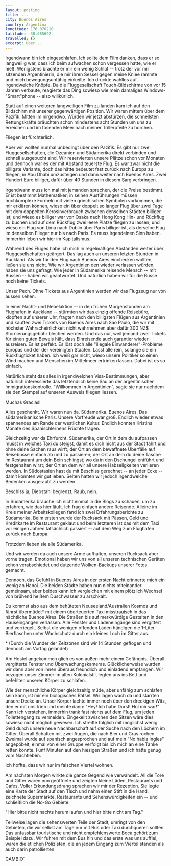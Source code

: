 ```yaml
---
layout: posting
title: ...
city: Buenos Aires
country: Argentina
longitude: 176.070210
latitude: -38.685692
travelled: {}
excerpt: Über ...
---
```


Irgendwann bin ich eingeschlafen. Ich sollte dem Film danken, dass er so langweilig war, dass ich beim aufwachen schon vergessen hatte, wie er hieß. Wenigstens brachte er mir ein wenig Schlaf -- trotz der vor mir sitzenden Argentinierin, die mir ihren Sessel gegen meine Kniee rammte und mich bewegungsunfähig einkeilte. Ich drückte wahllos auf irgendwelche Knöpfe. Da die Fluggesellschaft Touch-Bildschirme von vor 15 Jahren verbaute, reagierte das Ding sowieso wie mein damaliges Windows-"Smart"phone -- also willkürlich.

Statt auf einen weiteren langweiligen Film zu landen kam ich auf den Bildschirm mit unserer gegenwärtigen Position. Wir waren mittem über dem Pazifik. Mitten im nirgendwo. Würden wir jetzt abstürzen, die schnellsten Rettungskräfte bräuchten schon mindestens acht Stunden um uns zu erreichen und im tosenden Meer nach meiner Trillerpfeife zu horchen. 

Fliegen ist fürchterlich.

Aber wir wollten nunmal unbedingt über den Pazifik. Es gibt nur zwei Fluggesellschaften, die Ozeanien und Südamerika direkt verbinden und schnell ausgebucht sind. Wir reservierten unsere Plätze schon vor Monaten und dennoch war es der mit Abstand teuerste Flug. Es war zwar nicht die billigste Variante, doch das hätte bedeutet fast zurück nach Europa zu fliegen, in Abu Dhabi umzusteigen und dann weiter nach Buenos Aires. Zwei Hundert Euro billiger, dafür über 40 Stunden in diesem Sarg verbringen.

Irgendwann muss ich mal mit jemanden sprechen, der die Preise bestimmt. Er ist bestimmt Mathematiker; in seinen Ausführungen müssen hochkomplexe Formeln mit vielen griechischen Symbolen vorkommen, die mir erklären können, wieso ein über doppelt so langer Flug über zwei Tage mit dem doppelten Kerosinverbrauch zwischen denselben Städten billiger ist; und wieso es billiger war von Osaka nach Hong Kong Hin- und Rückflug zu buchen und auf dem Rückflug zwei leere Plätze fliegen zu lassen; und wieso ein Flug von Lima nach Dublin über Paris billiger ist, als derselbe Flug im denselben Flieger nur bis nach Paris. Es muss irgendeinen Sinn haben. Immerhin leben wir hier im Kapitalismus. 

Während des Fluges habe ich mich in regelmäßigen Abständen weiter über Fluggesellschaften geärgert. Das lag auch an unseren letzten Stunden in Auckland. Als wir für den Flug nach Buenos Aires einchecken wollten, ließen sie uns nicht. Wie wir Argentinien den wieder verlassen würden, haben sie uns gefragt. Wie jeder in Südamerika reisende Mensch -- mit Bussen -- haben wir geantwortet. Und natürlich haben wir für die Busse noch keine Tickets. 

Unser Pech. Ohne Tickets aus Argentinien werden wir das Flugzeug nur von aussen sehen.

In einer Nacht- und Nebelaktion -- in den frühen Morgenstunden am Flughafen in Auckland -- stürmten wir das einzig offende Reisebüro, klopften auf unserer Uhr, fragten nach den billigsten Flügen aus Argentinien und kauften zwei Tickets von Buenos Aires nach Sao Paulo, die wir mit höchster Wahrscheinlichkeit nicht wahrnehmen aber dafür 300 NZ$ Stornierungsgebühr blechen werden. Und das nur, weil jemand zwei Tickets für einen guten Beweis hält, dass Einreisende auch garantier wieder ausreisen. Es ist perfekt. Es löst doch alle "illegale Einwanderer"-Probleme Europas und der der vereinigten Staaten. Lasst alle rein, solange sie ein Rückflugticket haben. Ich weiß gar nicht, wieso unsere Politiker so einen Wind machen und Menschen im Mittelmeer ertrinken lassen. Dabei ist es so einfach.

Natürlich steht das alles in irgendwelchen Visa-Bestimmungen, aber natürlich interessierte das letztendlich keine Sau an der argentinischen Immigrationskontrolle. "Willkommen in Argentinien", sagte sie nur nachdem sie den Stempel auf unseren Ausweis fliegen liessen. 

Muchas Gracias!

Alles geschenkt. Wir waren nun da. Südamerika. Buenos Aires. Das südamerikanische Paris. Unsere Vorfreude war groß. Endlich wieder etwas spannendes am Rande der westlichen Kultur. Endlich konnten Kristins Monate des Spanischlernens Früchte tragen. 

Gleichzeitig war da Ehrfurcht. Südamerika, der Ort in dem du aufpassen musst in welches Taxi du steigst, damit es dich nicht aus der Stadt fährt und ohne deine Sachen raus wirft; der Ort an dem bewaffnete Überfälle auf Reisebusse einfach ab und zu passieren; der Ort an dem du deine Tasche im Restaurant um dein Bein schlingst; wo du in den Dschungel entführt und festgehalten wirst; der Ort an dem wir all unsere Habseligkeiten verlieren werden. In Südostasien hast du mit Beschiss gerechnet -- an jeder Ecke -- damit konnten wir gut leben. Selten hatten wir jedoch irgendwelche Bedenken ausgeraubt zu werden. 

Beschiss ja, Diebstahl begrenzt, Raub, nein.

In Südamerika brauche ich nicht einmal in die Blogs zu schauen, um zu erfahren, wie das hier läuft. Ich frag einfach andere Reisende. Alleine im Kreis meiner Arbeitskollegen fand ich zwei Erfahrungsberichte zu Südamerika. Beim ersten wurde der Rucksack mit Pässen, Geld und Kreditkarte im Restaurant geklaut und beim letzteren ist das mit dem Taxi vor einigen Jahren tatsächlich passiert -- auf dem Weg zum Flughafen zurück nach Europa. 

Trotzdem lieben sie alle Südamerika.

Und wir werden da auch unsere Arme aufhalten, unseren Rucksack aber vorne tragen. Emotional haben wir uns von all unseren technischen Geräten schon verabschiedet und dutzende Wolken-Backups unserer Fotos gemacht.

Dennoch, das Gefühl in Buenos Aires in der ersten Nacht erinnerte mich ein wenig an Hanoi. Die beiden Städte haben nun nichts miteinander gemeinsam, aber beides kann ich vergleichen mit einem plötzlich Wechsel von brühend heißem Duschwasser zu arschkalt. 

Du kommst also aus dem behüteten Neuseeland/Australien Kosmos und fährst übermüdet\* mit einem überteuerten Taxi misstrauisch in das nächtliche Buenos Aires. Die Straßen bis auf merkwürdige Gestalten in den Hauseingängen verlassen. Alle Fenster und Ladeneingänge sind vergittert und verriegelt. Selbst die wenigen offenden Läden händigen die 1-Liter Bierflaschen unter Wachschutz durch ein kleines Loch im Gitter aus. 

\* (Durch die Wunder der Zeitzonen sind wir 14 Stunden geflogen und dennoch am Vortag gelandet)

Am Hostel angekommen glich es von außen mehr einem Gefängnis. Überall vergitterte Fenster und Überwachungskameras. Glücklicherweise wurden wir dann aber von innen überaus freundlich und einladend empfangen. Wir bezogen unser Zimmer im alten Kolonialstil, legten uns ins Bett und befehlten unseren Körper zu schlafen. 

Wie der menschliche Körper gleichzeitig müde, aber unfähig zum schlafen sein kann, ist mir ein biologisches Rätsel. Wir lagen wach da und starrten unsere Decke an. Unser Körper lachte immer noch über den dreckigen Witz, den er mit uns trieb und meinte dann: "Hey! Ich habe Durst! Hol mir war!" Kann ich verstehen, immerhin trank fast nichts auf dem Flug, um jeden Toilettengang zu vermeiden. Eingekeilt zwischen den Sitzen wäre dies sowieso nicht möglich gewesen. Ich streifte folglich mit möglichst wenig Geld durch unsere neue Nachbarschaft auf der Suche nach den Löchern im Gitter. Überall Schatten mit zwei Augen, die nach Bier und Gras rochen. Zweimal wurde auf spanisch angesprochen und auf mein "No habla ingles" angepöbelt, einmal von einer Gruppe verfolgt bis ich mich an eine Tanke retten konnte. Fünf Minuten auf den hiesigen Straßen und ich hatte genug vom Nachtleben. 

Ich hoffte, dass wir nur im falschen Viertel wohnen.

Am nächsten Morgen wirkte die ganze Gegend wie verwandelt. All die Tore und Gitter waren nun geöffnete und zeigten kleine Läden, Restaurants und Cafes. Voller Erkundungsdrang sprachen wir mir der Rezeption. Sie legte eine Karte der Stadt auf den Tisch und nahm einen Stift in die Hand, zeichnete Supermärkte, Restaurants und Sehenswürdigkeiten ein -- und schließlich die No-Go Gebiete. 

"Hier bitte nicht nachts herum laufen und hier bitte nicht am Tag."

Teilweise lagen die sehenswerten Teile der Stadt, umringt von den Gebieten, die wir selbst am Tage nur mit Bus oder Taxi durchqueren sollten. Das unfassbar touristische und nicht empfehlenswerte Boca gehört zum Beispiel dazu. Wir fuhren mit dem Bus hin und das erste was uns auffiel, waren die etlichen Polizisten, die an jedem Eingang zum Viertel standen als auch darin patrollierten.

CAMBIO`
